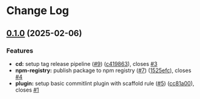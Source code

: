 # Change Log

## [0.1.0](https://github.com/Ragav-KS/commitlint-plugin-imperative/compare/v0.0.1...v0.1.0) (2025-02-06)

### Features

- **cd:** setup tag release pipeline ([#9](https://github.com/Ragav-KS/commitlint-plugin-imperative/issues/9)) ([c419863](https://github.com/Ragav-KS/commitlint-plugin-imperative/commit/c41986314283483b0b66068273ed77137335a918)), closes [#3](https://github.com/Ragav-KS/commitlint-plugin-imperative/issues/3)
- **npm-registry:** publish package to npm registry ([#7](https://github.com/Ragav-KS/commitlint-plugin-imperative/issues/7)) ([1525efc](https://github.com/Ragav-KS/commitlint-plugin-imperative/commit/1525efcb89c65f41487eb13c46b5811ee140673d)), closes [#4](https://github.com/Ragav-KS/commitlint-plugin-imperative/issues/4)
- **plugin:** setup basic commitlint plugin with scaffold rule ([#5](https://github.com/Ragav-KS/commitlint-plugin-imperative/issues/5)) ([cc81a00](https://github.com/Ragav-KS/commitlint-plugin-imperative/commit/cc81a00aff26f8cea31701a7e318cb0e5d61cc33)), closes [#1](https://github.com/Ragav-KS/commitlint-plugin-imperative/issues/1)
